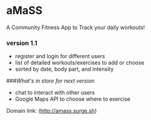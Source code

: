 # aMaSS
A Community Fitness App to Track your daily workouts!

### version 1.1
* register and login for different users
* list of detailed workouts/exercises to add or choose
* sorted by date, body part, and intensity

###_What's in store for next version_
* chat to interact with other users
* Google Maps API to choose where to exercise

Domain link: (http://amass.surge.sh)
